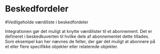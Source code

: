 # Beskedfordeler



#Vedligeholde værdiliste i beskedfordeler

Integrationen gør det muligt at knytte værdilister til et abonnement. Det er defineret i beskedkuverten til hvilke dele af abonnementet dette tillades. Som eksempel kan her nævnes de felter, der gør det muligt at abonnere på et eller flere specifikke objekter eller relaterede objekter.
